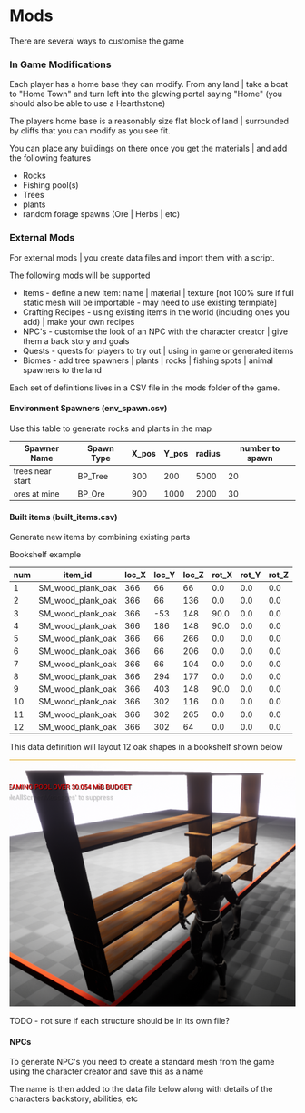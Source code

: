 # Mods
There are several ways to customise the game

### In Game Modifications
Each player has a home base they can modify. 
From any land |  take a boat to "Home Town" and turn left into the glowing portal saying "Home"
(you should also be able to use a Hearthstone)

The players home base is a reasonably size flat block of land |  surrounded by cliffs that you can modify as you see fit.

You can place any buildings on there once you get the materials |  and add the following features
- Rocks
- Fishing pool(s)
- Trees
- plants
- random forage spawns (Ore |  Herbs |  etc)


### External Mods

For external mods |  you create data files and import them with a script.

The following mods will be supported
- Items - define a new item: name |  material |  texture [not 100% sure if full static mesh will be importable - may need to use existing termplate]
- Crafting Recipes - using existing items in the world (including ones you add) |  make your own recipes
- NPC's - customise the look of an NPC with the character creator |  give them a back story and goals
- Quests - quests for players to try out |  using in game or generated items
- Biomes - add tree spawners |  plants |  rocks |  fishing spots |  animal spawners to the land

Each set of definitions lives in a CSV file in the mods folder of the game.

#### Environment Spawners (env_spawn.csv)
Use this table to generate rocks and plants in the map

| Spawner Name | Spawn Type | X_pos | Y_pos | radius | number to spawn |
|--------------|------------|-------|-------|--------|-----------------|
| trees near start | BP_Tree | 300 | 200 | 5000 | 20 |
| ores at mine | BP_Ore | 900 | 1000 | 2000 | 30 |

#### Built items (built_items.csv)
Generate new items by combining existing parts

Bookshelf example

| num | item_id | loc_X | loc_Y | loc_Z | rot_X | rot_Y | rot_Z | 
|-----|---------|-------|-------|-------|-------|-------|-------| 
| 1 | SM_wood_plank_oak | 366 | 66 | 66 | 0.0 | 0.0 | 0.0 | 
| 2 | SM_wood_plank_oak | 366 | 66 | 136 | 0.0 | 0.0 | 0.0 | 
| 3 | SM_wood_plank_oak | 366 | -53 | 148 | 90.0 | 0.0 | 0.0 | 
| 4 | SM_wood_plank_oak | 366 | 186 | 148 | 90.0 | 0.0 | 0.0 | 
| 5 | SM_wood_plank_oak | 366 | 66 | 266 | 0.0 | 0.0 | 0.0 | 
| 6 | SM_wood_plank_oak | 366 | 66 | 206 | 0.0 | 0.0 | 0.0 | 
| 7 | SM_wood_plank_oak | 366 | 66 | 104 | 0.0 | 0.0 | 0.0 | 
| 8 | SM_wood_plank_oak | 366 | 294 | 177 | 0.0 | 0.0 | 0.0 | 
| 9 | SM_wood_plank_oak | 366 | 403 | 148 | 90.0 | 0.0 | 0.0 | 
| 10 | SM_wood_plank_oak | 366 | 302 | 116 | 0.0 | 0.0 | 0.0 | 
| 11 | SM_wood_plank_oak | 366 | 302 | 265 | 0.0 | 0.0 | 0.0 | 
| 12 | SM_wood_plank_oak | 366 | 302 | 64 | 0.0 | 0.0 | 0.0 | 

This data definition will layout 12 oak shapes in a bookshelf shown below

![alt text](https://github.com/acutesoftware/divitie/blob/master/docs/builtitem_bookshelf.PNG "Bookshelf Built item")

TODO - not sure if each structure should be in its own file?

#### NPCs

To generate NPC's you need to create a standard mesh from the game using the character creator and save this as a name

The name is then added to the data file below along with details of the characters backstory, abilities, etc

